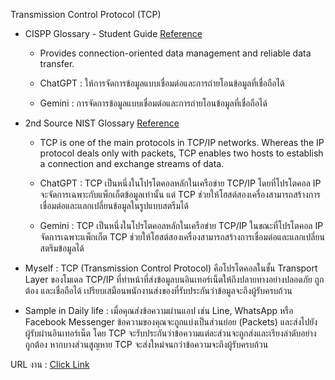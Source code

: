 Transmission Control Protocol (TCP)
- CISPP Glossary - Student Guide [Reference](https://www.isc2.org/certifications/cissp/cissp-student-glossary)
   - Provides connection-oriented data management and reliable data transfer.
     
   - ChatGPT : ให้การจัดการข้อมูลแบบเชื่อมต่อและการถ่ายโอนข้อมูลที่เชื่อถือได้
     
   - Gemini : การจัดการข้อมูลแบบเชื่อมต่อและการถ่ายโอนข้อมูลที่เชื่อถือได้
   
- 2nd Source NIST Glossary [Reference](https://csrc.nist.gov/glossary
)
   - TCP is one of the main protocols in TCP/IP networks. Whereas the IP protocol deals only with packets, TCP enables two hosts to establish a connection and exchange streams of data.
     
   - ChatGPT : TCP เป็นหนึ่งในโปรโตคอลหลักในเครือข่าย TCP/IP โดยที่โปรโตคอล IP จะจัดการเฉพาะกับแพ็กเก็ตข้อมูลเท่านั้น แต่ TCP ช่วยให้โฮสต์สองเครื่องสามารถสร้างการเชื่อมต่อและแลกเปลี่ยนข้อมูลในรูปแบบสตรีมได้
     
   - Gemini : TCP เป็นหนึ่งในโปรโตคอลหลักในเครือข่าย TCP/IP ในขณะที่โปรโตคอล IP จัดการเฉพาะแพ็กเก็ต TCP ช่วยให้โฮสต์สองเครื่องสามารถสร้างการเชื่อมต่อและแลกเปลี่ยนสตรีมข้อมูลได้
   
- Myself : TCP (Transmission Control Protocol) คือโปรโตคอลในชั้น Transport Layer ของโมเดล TCP/IP ที่ทำหน้าที่ส่งข้อมูลบนอินเทอร์เน็ตให้ถึงปลายทางอย่างปลอดภัย ถูกต้อง และเชื่อถือได้ เปรียบเสมือนพนักงานส่งของที่รับประกันว่าข้อมูลจะถึงผู้รับครบถ้วน
  
- Sample in Daily life : เมื่อคุณส่งข้อความผ่านแอป เช่น Line, WhatsApp หรือ Facebook Messenger ข้อความของคุณจะถูกแบ่งเป็นส่วนย่อย (Packets) และส่งไปยังผู้รับผ่านอินเทอร์เน็ต โดย TCP จะรับประกันว่าข้อความแต่ละส่วนจะถูกส่งและเรียงลำดับอย่างถูกต้อง หากบางส่วนสูญหาย TCP จะส่งใหม่จนกว่าข้อความจะถึงผู้รับครบถ้วน

URL งาน : [Click Link](https://6530200762.github.io/TCP)

